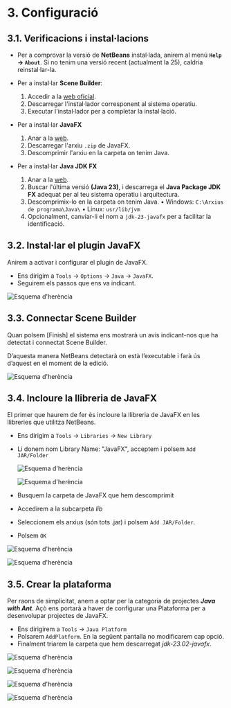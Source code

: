 # 3. Configuració

## 3.1. Verificacions i instal·lacions

- Per a comprovar la versió de **NetBeans** instal·lada, anirem al menú **`Help` → `About`**. Si no tenim una versió recent (actualment la 25), caldria reinstal·lar-la.

- Per a instal·lar **Scene Builder**:
  1. Accedir a la [web oficial](https://gluonhq.com/products/scene-builder/).
  2. Descarregar l'instal·lador corresponent al sistema operatiu.
  3. Executar l'instal·lador per a completar la instal·lació.

- Per a instal·lar **JavaFX**
  1. Anar a la [web](https://gluonhq.com/products/javafx/).
  2. Descarregar l'arxiu `.zip` de JavaFX.
  3. Descomprimir l'arxiu en la carpeta on tenim Java.

- Per a instal·lar **Java JDK FX**
  1. Anar a la [web](https://www.azul.com/downloads/?package=jdk-fx#zulu).
  2. Buscar l'última versió **(Java 23)**, i descarrega el **Java Package JDK FX** adequat per al teu sistema operatiu i arquitectura.
  3. Descomprimix-lo en la carpeta on tenim Java.
     • Windows: `C:\Arxius de programa\Java\`
     • Linux: `usr/lib/jvm`
  4. Opcionalment, canviar-li el nom a `jdk-23-javafx` per a facilitar la identificació.

## 3.2. Instal·lar el plugin JavaFX

Anirem a activar i configurar el plugin de JavaFX.

- Ens dirigim a `Tools` → `Options` → `Java` → `JavaFX`.
- Seguirem els passos que ens va indicant.

![Esquema d'herència](/uf11/tools_javafx.jpg)

## 3.3. Connectar Scene Builder

Quan polsem [Finish] el sistema ens mostrarà un avis indicant-nos que ha detectat i connectat Scene Builder.

D’aquesta manera NetBeans detectarà on està l’executable i farà ús d’aquest en el moment de la edició.

![Esquema d'herència](/uf11/tools_javafx2.jpg)

## 3.4. Incloure la llibreria de JavaFX

El primer que haurem de fer és incloure la llibreria de JavaFX en les llibreries que utilitza NetBeans.

- Ens dirigim a `Tools` → `Libraries` → `New Library`
- Li donem nom Library Name: "JavaFX", acceptem i polsem `Add JAR/Folder`

  ![Esquema d'herència](/uf11/Tools_Libraries.jpg)

  ![Esquema d'herència](/uf11/nom_javaFX.jpg)

- Busquem la carpeta de JavaFX que hem descomprimit
- Accedirem a la subcarpeta *lib*
- Seleccionem els arxius (són tots .jar) i polsem `Add JAR/Folder`.
- Polsem `OK`

![Esquema d'herència](/uf11/ruta_lib.jpg)

![Esquema d'herència](/uf11/llibreries_importades.jpg)

## 3.5. Crear la plataforma

 Per raons de simplicitat, anem a optar per la categoria de projectes ***Java with Ant***. Açò ens portarà a haver de configurar una Plataforma per a desenvolupar projectes de JavaFX.

- Ens dirigirem a `Tools` → `Java Platform`
- Polsarem `AddPlatform`. En la següent pantalla no modificarem cap opció.
- Finalment triarem la carpeta que hem descarregat *jdk-23.02-javafx*.

![Esquema d'herència](/uf11/java_platform_manager.jpg)

![Esquema d'herència](/uf11/add_platform.jpg)

![Esquema d'herència](/uf11/seleccionar_javafx_platform.jpg)

![Esquema d'herència](/uf11/nom_javafx_platform.jpg)
